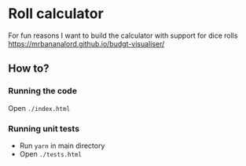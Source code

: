 # Roll calculator
For fun reasons I want to build the calculator with support for dice rolls
https://mrbananalord.github.io/budgt-visualiser/
## How to?
### Running the code
Open `./index.html`
### Running unit tests
- Run `yarn` in main directory
- Open `./tests.html`

